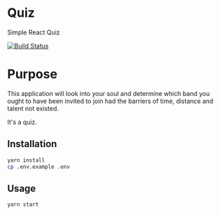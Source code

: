 # Quiz
Simple React Quiz

[![Build Status](https://travis-ci.org/sarahhay7/quiz.svg?branch=master)](https://travis-ci.org/sarahhay7/quiz)

# Purpose
This application will look into your soul and determine which band you ought to have been invited to join had the barriers of time, distance and talent not existed.

It's a quiz.

## Installation

```sh
yarn install
cp .env.example .env
```

## Usage

```sh
yarn start
```
